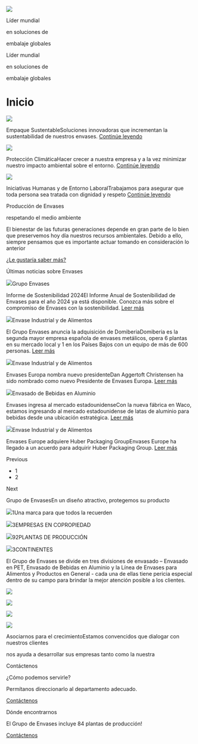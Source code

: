 ![](https://www.envases.mx/media/10487/envases_globe_kv_v09_noback3.png)

Líder mundial

en soluciones de

embalaje globales

Líder mundial

en soluciones de

embalaje globales

# Inicio

![](https://www.envases.mx/media/1278/spot_sustainability_packaging.png?width=350&height=230&mode=crop)

Empaque SustentableSoluciones innovadoras que incrementan la sustentabilidad de nuestros envases. [Continúe leyendo](https://www.envases.mx/es/responsabilidad-social-societaria/empaque-sustentable/)

![](https://www.envases.mx/media/10425/envases_sustainability350x230px.jpg?width=350&height=230&mode=crop)

Protección ClimáticaHacer crecer a nuestra empresa y a la vez minimizar nuestro impacto ambiental sobre el entorno. [Continúe leyendo](https://www.envases.mx/es/responsabilidad-social-societaria/protecci%C3%B3n-clim%C3%A1tica/)

![](https://www.envases.mx/media/1280/spot_sustainability_human-and-workspace.png?width=350&height=230&mode=crop)

Iniciativas Humanas y de Entorno LaboralTrabajamos para asegurar que toda persona sea tratada con dignidad y respeto [Continúe leyendo](https://www.envases.mx/es/responsabilidad-social-societaria/iniciativas-humanas-y-de-ambiente-laboral/)

Producción de Envases

respetando el medio ambiente

El bienestar de las futuras generaciones depende en gran parte de lo bien que preservemos hoy día nuestros recursos ambientales. Debido a ello, siempre pensamos que es importante actuar tomando en consideración lo anterior

[¿Le gustaría saber más?](https://www.envases.mx/es/responsabilidad-social-societaria/)

Últimas noticias sobre Envases

![](https://www.envases.mx/media/11919/sk%C3%A6rmbillede-2025-05-07-135354.png?width=350&height=230&mode=crop)Grupo Envases

Informe de Sostenibilidad 2024El Informe Anual de Sostenibilidad de Envases para el año 2024 ya está disponible. Conozca más sobre el compromiso de Envases con la sostenibilidad. [Leer más](https://www.envases.mx/es/noticias/informe-de-sostenibilidad-2024/?referrer=17978)

![](https://www.envases.mx/media/11429/envases_portraits_010323_color_dan_aggertoft-4_350x230.png?width=350&height=230&mode=crop)Envase Industrial y de Alimentos

El Grupo Envases anuncia la adquisición de DomiberiaDomiberia es la segunda mayor empresa española de envases metálicos, opera 6 plantas en su mercado local y 1 en los Países Bajos con un equipo de más de 600 personas. [Leer más](https://www.envases.mx/es/noticias/el-grupo-envases-anuncia-la-adquisici%C3%B3n-de-domiberia/?referrer=17978)

![](https://www.envases.mx/media/11110/dan_aggertoft_christensen350x230.png?width=350&height=230&mode=crop)Envase Industrial y de Alimentos

Envases Europa nombra nuevo presidenteDan Aggertoft Christensen ha sido nombrado como nuevo Presidente de Envases Europa. [Leer más](https://www.envases.mx/es/noticias/envases-europa-nombra-nuevo-presidente/?referrer=17978)

![](https://www.envases.mx/media/10984/waco-plant-350x230.png?width=350&height=230&mode=crop)Envasado de Bebidas en Aluminio

Envases ingresa al mercado estadounidenseCon la nueva fábrica en Waco, estamos ingresando al mercado estadounidense de latas de aluminio para bebidas desde una ubicación estratégica. [Leer más](https://www.envases.mx/es/noticias/envases-ingresa-al-mercado-estadounidense/?referrer=17978)

![](https://www.envases.mx/media/10451/huberwerk350x230.jpg?width=350&height=230&mode=crop)Envase Industrial y de Alimentos

Envases Europe adquiere Huber Packaging GroupEnvases Europe ha llegado a un acuerdo para adquirir Huber Packaging Group. [Leer más](https://www.envases.mx/es/noticias/envases-europe-adquiere-huber-packaging-group/?referrer=17978)

Previous

- 1
- 2

Next

Grupo de EnvasesEn un diseño atractivo, protegemos su producto

![](https://www.envases.mx/media/1245/icon_brands.png)1Una marca para que todos la recuerden

![](https://www.envases.mx/media/1248/icon_joint-venture.png)3EMPRESAS EN COPROPIEDAD

![](https://www.envases.mx/media/1246/icon_factory.png)92PLANTAS DE PRODUCCIÓN

![](https://www.envases.mx/media/1247/icon_global-company.png)3CONTINENTES

El Grupo de Envases se divide en tres divisiones de envasado – Envasado en PET, Envasado de Bebidas en Aluminio y la Línea de Envases para Alimentos y Productos en General - cada una de ellas tiene pericia especial dentro de su campo para brindar la mejor atención posible a los clientes.

![](https://www.envases.mx/media/10273/envaseslogo_icon_new.png)

[![](https://www.envases.mx/media/1655/hanil495_1.png)](http://www.hanilcan.co.kr/eng/menu01/menu01_3.htm)

![](https://www.envases.mx/media/1284/eca100px.jpg)

![](https://www.envases.mx/media/1289/endelislogo150pxbred.jpg)

Asociarnos para el crecimientoEstamos convencidos que dialogar con nuestros clientes

nos ayuda a desarrollar sus empresas tanto como la nuestra

Contáctenos

¿Cómo podemos servirle?

Permítanos direccionarlo al departamento adecuado.

[Contáctenos](https://www.envases.mx/es/corporativo/cont%C3%A1ctenos/)

Dónde encontrarnos

El Grupo de Envases incluye 84 plantas de producción!

[Contáctenos](https://www.envases.mx/es/corporativo/localizaciones/)